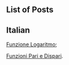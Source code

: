 List of Posts
-------------

Italian
-------

[Funzione Logaritmo](http://matematica.rhos.me/precalcolo/funzione-logaritmo);

[Funzioni Pari e Dispari](http://matematica.rhos.me/analisi-matematica/funzioni-pari-e-dispari).
